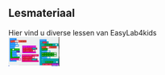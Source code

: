 ## Lesmateriaal
Hier vind u diverse lessen van EasyLab4kids <br>
<img src="https://github.com/pappavis/Easylab4kids_lessen/blob/master/lesmateriaal/089_Battlebot_beginner/plaatjes/089_makecode.jpg?raw=true" width="20%" height="20%">
<br>
